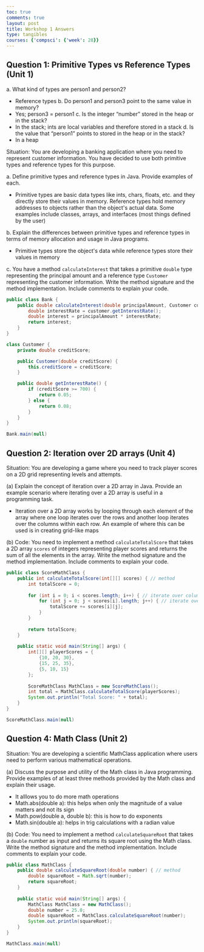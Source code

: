 ```yaml
---
toc: true
comments: true
layout: post
title: Workshop 1 Answers
type: tangibles
courses: {'compsci': {'week': 28}}
---
```

## Question 1: Primitive Types vs Reference Types (Unit 1)
a. What kind of types are person1 and person2?
   - Reference types
b. Do person1 and person3 point to the same value in memory?
   - Yes; person3 = person1
c. Is the integer “number” stored in the heap or in the stack?
   - In the stack; ints are local variables and therefore stored in a stack
d. Is the value that “person1” points to stored in the heap or in the stack?
   - In a heap

Situation: You are developing a banking application where you need to represent customer information. You have decided to use both primitive types and reference types for this purpose.

a. Define primitive types and reference types in Java. Provide examples of each.
   - Primitive types are basic data types like ints, chars, floats, etc. and they directly store their values in memory. Reference types hold memory addresses to objects rather than the object's actual data. Some examples include classes, arrays, and interfaces (most things defined by the user)

b. Explain the differences between primitive types and reference types in terms of memory allocation and usage in Java programs.
   - Primitive types store the object's data while reference types store their values in memory

c. You have a method `calculateInterest` that takes a primitive `double` type representing the principal amount and a reference type `Customer` representing the customer information. Write the method signature and the method implementation. Include comments to explain your code.

```java
public class Bank {
    public double calculateInterest(double principalAmount, Customer customer) {
        double interestRate = customer.getInterestRate();
        double interest = principalAmount * interestRate;
        return interest;
    }
}

class Customer {
    private double creditScore;

    public Customer(double creditScore) {
        this.creditScore = creditScore;
    }

    public double getInterestRate() {
        if (creditScore >= 700) {
            return 0.05;
        } else {
            return 0.08;
        }
    }
}

Bank.main(null)
```

## Question 2: Iteration over 2D arrays (Unit 4)

Situation: You are developing a game where you need to track player scores on a 2D grid representing levels and attempts.

(a) Explain the concept of iteration over a 2D array in Java. Provide an example scenario where iterating over a 2D array is useful in a programming task.
   - Iteration over a 2D array works by looping through each element of the array where one loop iterates over the rows and another loop iterates over the columns within each row. An example of where this can be used is in creating grid-like maps

(b) Code: You need to implement a method `calculateTotalScore` that takes a 2D array `scores` of integers representing player scores and returns the sum of all the elements in the array. Write the method signature and the method implementation. Include comments to explain your code.

```java
public class ScoreMathClass {
    public int calculateTotalScore(int[][] scores) { // method
        int totalScore = 0; 
        
        for (int i = 0; i < scores.length; i++) { // iterate over columns
            for (int j = 0; j < scores[i].length; j++) { // iterate over rows
                totalScore += scores[i][j];
            }
        }
        
        return totalScore;
    }
    
    public static void main(String[] args) {
        int[][] playerScores = {
            {10, 20, 30},
            {15, 25, 35},
            {5, 10, 15}
        };
        
        ScoreMathClass MathClass = new ScoreMathClass();
        int total = MathClass.calculateTotalScore(playerScores);
        System.out.println("Total Score: " + total);
    }
}

ScoreMathClass.main(null)
```

## Question 4: Math Class (Unit 2)

Situation: You are developing a scientific MathClass application where users need to perform various mathematical operations.

(a) Discuss the purpose and utility of the Math class in Java programming. Provide examples of at least three methods provided by the Math class and explain their usage.

   - It alllows you to do more math operations
   - Math.abs(double a): this helps when only the magnitude of a value matters and not its sign
   - Math.pow(double a, double b): this is how to do exponents
   - Math.sin(double a): helps in trig calculations with a radian value

(b) Code: You need to implement a method `calculateSquareRoot` that takes a `double` number as input and returns its square root using the Math class. Write the method signature and the method implementation. Include comments to explain your code.

```java
public class MathClass {
    public double calculateSquareRoot(double number) { // method
        double squareRoot = Math.sqrt(number);
        return squareRoot;
    }
    
    public static void main(String[] args) {
        MathClass MathClass = new MathClass();
        double number = 25.0;
        double squareRoot = MathClass.calculateSquareRoot(number);
        System.out.println(squareRoot);
    }
}

MathClass.main(null)
```
